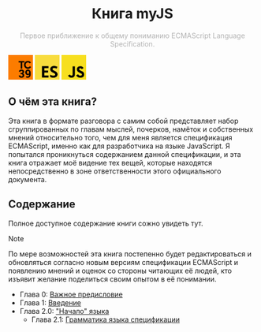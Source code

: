 <hgroup style="text-align: center;">
    <h1>Книга myJS</h1>
    <p style="color: hsl(0, 0%, 70%);">Первое приближение к общему пониманию ECMAScript Language Specification.</p>
</hgroup>
<div>
    <img src="/assets/tc39.png" width="50" height="50">
    <img src="/assets/ecma.png" width="50" height="50">
    <img src="/assets/js.png" width="50" height="50">
</div>

## О чём эта книга?

Эта книга в формате разговора с самим собой представляет набор сгруппированных по главам мыслей,
почерков, намёток и собственных мнений относительно того, чем для меня является спецификация
ECMAScript, именно как для разработчика на языке JavaScript. Я попытался проникнуться содержанием
данной спецификации, и эта книга отражает моё видение тех вещей, которые находятся непосредственно в
зоне ответственности этого официального документа.

## Содержание

Полное доступное содержание книги сожно увидеть тут.

> [!NOTE]  
> По мере возможностей эта книга постепенно будет редактироваться и обновляться согласно новым
> версиям спецификации ECMAScript и появлению мнений и оценок со стороны читающих её людей, кто
> изъявит желание поделиться своим опытом в её понимании.

-   Глава 0: [Важное предисловие](/Preface.md)
-   Глава 1: [Введение](/Introduction.md)
-   Глава 2.0: ["Начало" языка](get-started/Chapter_0.md)
    -   Глава 2.1: [Грамматика языка спецификации](get-started/Chapter_1.md)

